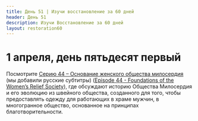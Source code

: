 ```yaml
---
title: Дeнь 51 | Изучи восстановление за 60 дней
header: День 51
description: Изучи Восстановление за 60 дней
layout: restoration60
---
```


# 1 апреля, день пятьдесят первый

Посмотрите [Серию 44 – Основание женского общества милосердия](https://youtu.be/pDU05Oh0Z20) (мы добавили русские субтитры) ([Episode 44 - Foundations of the Women’s Relief Society](https://www.churchofjesuschrist.org/media-library/video/2009-02-1044-episode-44-foundations-of-the-womens-relief-society?lang=eng&_r=1)), где обсуждают историю Общества Милосердия и его эволюцию из швейного общества, созданного для того, чтобы предоставлять одежду для работающих в храме мужчин, в многогранное общество, основанное на принципах благотворительности.